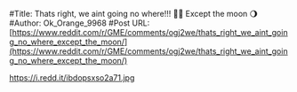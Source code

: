 #Title: Thats right, we aint going no where!!! 🚀🚀 Except the moon 🌖
#Author: Ok_Orange_9968
#Post URL: [https://www.reddit.com/r/GME/comments/ogj2we/thats_right_we_aint_going_no_where_except_the_moon/](https://www.reddit.com/r/GME/comments/ogj2we/thats_right_we_aint_going_no_where_except_the_moon/)


https://i.redd.it/ibdopsxso2a71.jpg